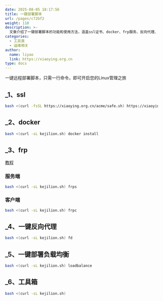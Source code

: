 ```yaml
---
date: 2025-08-05 18:17:56
title: 一键部署脚本
url: /pages/c72bf2
weight: 110
description: >-
  文章介绍了一键部署脚本的功能和使用方法，涵盖ssl证书、docker、frp服务、反向代理、负载均衡及工具箱等多个模块。用户只需执行相应的bash命令即可完成部署，简化了Linux管理流程，适合希望快速搭建和管理服务器环境的用户。
categories:
  - 工具类
  - 运维相关
author:
  name: liyao
  link: https://xiaoying.org.cn
type: docs
---
```



一键远程部署脚本，只需一行命令，即可开启您的Linux管理之旅

## _1、ssl

```sh
bash <(curl -fsSL https://xiaoying.org.cn/acme/safe.sh) https://xiaoying.org.cn/acme/acme.sh ssl
```

## _2、docker

```sh
bash <(curl -sL kejilion.sh) docker install
```

## _3、frp

[教程](https://blog.kejilion.pro/frp/)

### 服务端

```sh
bash <(curl -sL kejilion.sh) frps
```

### 客户端

```sh
bash <(curl -sL kejilion.sh) frpc
```

## _4、一键反向代理

```sh
bash <(curl -sL kejilion.sh) fd
```

## _5、一键部署负载均衡

```sh
bash <(curl -sL kejilion.sh) loadbalance
```

## _6、工具箱

```sh
bash <(curl -sL kejilion.sh)
```

